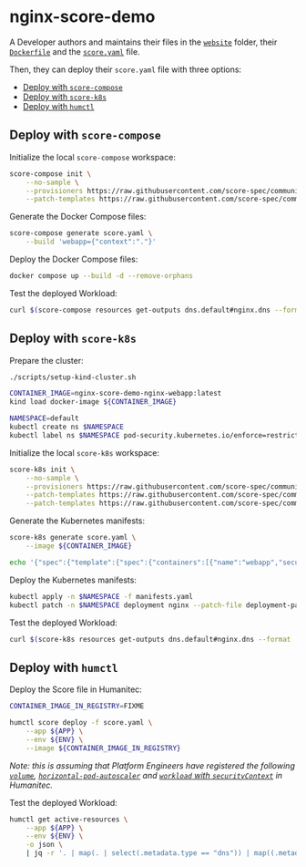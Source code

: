 # nginx-score-demo

A Developer authors and maintains their files in the [`website`](./website/) folder, their [`Dockerfile`](Dockerfile) and the [`score.yaml`](score.yaml) file.

Then, they can deploy their `score.yaml` file with three options:
- [Deploy with `score-compose`](#deploy-with-score-compose)
- [Deploy with `score-k8s`](#deploy-with-score-k8s)
- [Deploy with `humctl`](#deploy-with-humctl)

## Deploy with `score-compose`

Initialize the local `score-compose` workspace:
```bash
score-compose init \
    --no-sample \
    --provisioners https://raw.githubusercontent.com/score-spec/community-provisioners/refs/heads/main/score-compose/10-hpa.provisioners.yaml \
    --patch-templates https://raw.githubusercontent.com/score-spec/community-patchers/refs/heads/main/score-compose/unprivileged.tpl
```

Generate the Docker Compose files:
```bash
score-compose generate score.yaml \
    --build 'webapp={"context":"."}'
```

Deploy the Docker Compose files:
```bash
docker compose up --build -d --remove-orphans
```

Test the deployed Workload:
```bash
curl $(score-compose resources get-outputs dns.default#nginx.dns --format '{{ .host }}:8080')
```

## Deploy with `score-k8s`

Prepare the cluster:
```bash
./scripts/setup-kind-cluster.sh

CONTAINER_IMAGE=nginx-score-demo-nginx-webapp:latest
kind load docker-image ${CONTAINER_IMAGE}

NAMESPACE=default
kubectl create ns $NAMESPACE
kubectl label ns $NAMESPACE pod-security.kubernetes.io/enforce=restricted
```

Initialize the local `score-k8s` workspace:
```bash
score-k8s init \
    --no-sample \
    --provisioners https://raw.githubusercontent.com/score-spec/community-provisioners/refs/heads/main/score-k8s/10-hpa.provisioners.yaml \
    --patch-templates https://raw.githubusercontent.com/score-spec/community-patchers/refs/heads/main/score-k8s/service-account.tpl \
    --patch-templates https://raw.githubusercontent.com/score-spec/community-patchers/refs/heads/main/score-k8s/unprivileged.tpl
```

Generate the Kubernetes manifests:
```bash
score-k8s generate score.yaml \
    --image ${CONTAINER_IMAGE}

echo '{"spec":{"template":{"spec":{"containers":[{"name":"webapp","securityContext":{"allowPrivilegeEscalation":false,"privileged": false,"readOnlyRootFilesystem": true,"capabilities":{"drop":["ALL"]}}}]}}}}' > deployment-patch.yaml
```

Deploy the Kubernetes manifests:
```bash
kubectl apply -n $NAMESPACE -f manifests.yaml
kubectl patch -n $NAMESPACE deployment nginx --patch-file deployment-patch.yaml
```

Test the deployed Workload:
```bash
curl $(score-k8s resources get-outputs dns.default#nginx.dns --format '{{ .host }}')
```

## Deploy with `humctl`

Deploy the Score file in Humanitec:
```bash
CONTAINER_IMAGE_IN_REGISTRY=FIXME

humctl score deploy -f score.yaml \
    --app ${APP} \
    --env ${ENV} \
    --image ${CONTAINER_IMAGE_IN_REGISTRY}
```

_Note: this is assuming that Platform Engineers have registered the following [`volume`](https://developer.humanitec.com/examples/resource-definitions?capability=volumes), [`horizontal-pod-autoscaler`](https://developer.humanitec.com/examples/resource-definitions?capability=horizontal-pod-autoscaler) and [`workload` with `securityContext`](https://developer.humanitec.com/examples/resource-definitions/template-driver/security-context/) in Humanitec._

Test the deployed Workload:
```bash
humctl get active-resources \
    --app ${APP} \
    --env ${ENV} \
    -o json \
    | jq -r '. | map(. | select(.metadata.type == "dns")) | map((.metadata.res_id | split(".") | .[1]) + ": [" + .status.resource.host + "](https://" + .status.resource.host + ")") | join("\n")'
```
